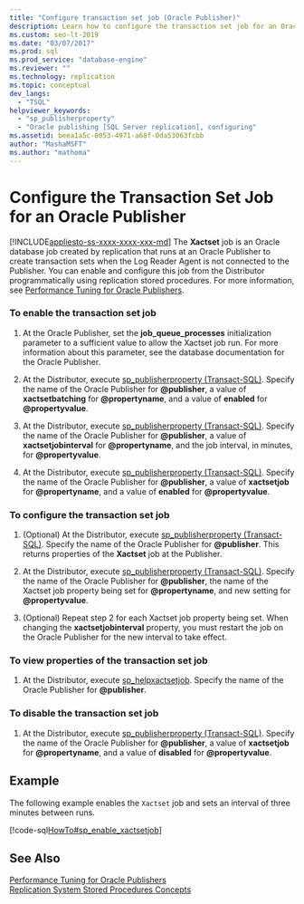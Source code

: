 ```yaml
---
title: "Configure transaction set job (Oracle Publisher)"
description: Learn how to configure the transaction set job for an Oracle Publisher publishing to a SQL Server Subscriber.
ms.custom: seo-lt-2019
ms.date: "03/07/2017"
ms.prod: sql
ms.prod_service: "database-engine"
ms.reviewer: ""
ms.technology: replication
ms.topic: conceptual
dev_langs: 
  - "TSQL"
helpviewer_keywords: 
  - "sp_publisherproperty"
  - "Oracle publishing [SQL Server replication], configuring"
ms.assetid: beea1a5c-0053-4971-a68f-0da53063fcbb
author: "MashaMSFT"
ms.author: "mathoma"
---
```

# Configure the Transaction Set Job for an Oracle Publisher
[!INCLUDE[appliesto-ss-xxxx-xxxx-xxx-md](../../../includes/appliesto-ss-xxxx-xxxx-xxx-md.md)]
  The **Xactset** job is an Oracle database job created by replication that runs at an Oracle Publisher to create transaction sets when the Log Reader Agent is not connected to the Publisher. You can enable and configure this job from the Distributor programmatically using replication stored procedures. For more information, see [Performance Tuning for Oracle Publishers](../../../relational-databases/replication/non-sql/performance-tuning-for-oracle-publishers.md).  
  
### To enable the transaction set job  
  
1.  At the Oracle Publisher, set the **job_queue_processes** initialization parameter to a sufficient value to allow the Xactset job run. For more information about this parameter, see the database documentation for the Oracle Publisher.  
  
2.  At the Distributor, execute [sp_publisherproperty &#40;Transact-SQL&#41;](../../../relational-databases/system-stored-procedures/sp-publisherproperty-transact-sql.md). Specify the name of the Oracle Publisher for **\@publisher**, a value of **xactsetbatching** for **\@propertyname**, and a value of **enabled** for **\@propertyvalue**.  
  
3.  At the Distributor, execute [sp_publisherproperty &#40;Transact-SQL&#41;](../../../relational-databases/system-stored-procedures/sp-publisherproperty-transact-sql.md). Specify the name of the Oracle Publisher for **\@publisher**, a value of **xactsetjobinterval** for **\@propertyname**, and the job interval, in minutes, for **\@propertyvalue**.  
  
4.  At the Distributor, execute [sp_publisherproperty &#40;Transact-SQL&#41;](../../../relational-databases/system-stored-procedures/sp-publisherproperty-transact-sql.md). Specify the name of the Oracle Publisher for **\@publisher**, a value of **xactsetjob** for **\@propertyname**, and a value of **enabled** for **\@propertyvalue**.  
  
### To configure the transaction set job  
  
1.  (Optional) At the Distributor, execute [sp_publisherproperty &#40;Transact-SQL&#41;](../../../relational-databases/system-stored-procedures/sp-publisherproperty-transact-sql.md). Specify the name of the Oracle Publisher for **\@publisher**. This returns properties of the **Xactset** job at the Publisher.  
  
2.  At the Distributor, execute [sp_publisherproperty &#40;Transact-SQL&#41;](../../../relational-databases/system-stored-procedures/sp-publisherproperty-transact-sql.md). Specify the name of the Oracle Publisher for **\@publisher**, the name of the Xactset job property being set for **\@propertyname**, and new setting for **\@propertyvalue**.  
  
3.  (Optional) Repeat step 2 for each Xactset job property being set. When changing the **xactsetjobinterval** property, you must restart the job on the Oracle Publisher for the new interval to take effect.  
  
### To view properties of the transaction set job  
  
1.  At the Distributor, execute [sp_helpxactsetjob](../../../relational-databases/system-stored-procedures/sp-helpxactsetjob-transact-sql.md). Specify the name of the Oracle Publisher for **\@publisher**.  
  
### To disable the transaction set job  
  
1.  At the Distributor, execute [sp_publisherproperty &#40;Transact-SQL&#41;](../../../relational-databases/system-stored-procedures/sp-publisherproperty-transact-sql.md). Specify the name of the Oracle Publisher for **\@publisher**, a value of **xactsetjob** for **\@propertyname**, and a value of **disabled** for **\@propertyvalue**.  
  
## Example  
 The following example enables the `Xactset` job and sets an interval of three minutes between runs.  
  
 [!code-sql[HowTo#sp_enable_xactsetjob](../../../relational-databases/replication/codesnippet/tsql/configure-the-transactio_1.sql)]  
  
## See Also  
 [Performance Tuning for Oracle Publishers](../../../relational-databases/replication/non-sql/performance-tuning-for-oracle-publishers.md)   
 [Replication System Stored Procedures Concepts](../../../relational-databases/replication/concepts/replication-system-stored-procedures-concepts.md)  
  
  

